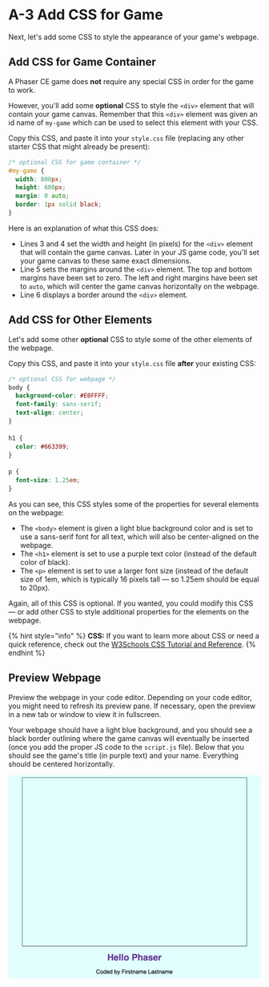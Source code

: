# A-3 Add CSS for Game

Next, let's add some CSS to style the appearance of your game's webpage.

## Add CSS for Game Container

A Phaser CE game does **not** require any special CSS in order for the game to work.

However, you'll add some **optional** CSS to style the `<div>` element that will contain your game canvas. Remember that this `<div>` element was given an id name of `my-game` which can be used to select this element with your CSS.

Copy this CSS, and paste it into your `style.css` file \(replacing any other starter CSS that might already be present\):

```css
/* optional CSS for game container */
#my-game {
  width: 800px;
  height: 600px;
  margin: 0 auto;
  border: 1px solid black;
}
```

Here is an explanation of what this CSS does:

* Lines 3 and 4 set the width and height \(in pixels\) for the `<div>` element that will contain the game canvas.  Later in your JS game code, you'll set your game canvas to these same exact dimensions.
* Line 5 sets the margins around the `<div>` element. The top and bottom margins have been set to zero. The left and right margins have been set to `auto`, which will center the game canvas horizontally on the webpage.
* Line 6 displays a border around the `<div>` element.

## Add CSS for Other Elements

Let's add some other **optional** CSS to style some of the other elements of the webpage.

Copy this CSS, and paste it into your `style.css` file **after** your existing CSS:

```css
/* optional CSS for webpage */
body {
  background-color: #E0FFFF;
  font-family: sans-serif;
  text-align: center;
}

h1 {
  color: #663399;
}

p {
  font-size: 1.25em;
}
```

As you can see, this CSS styles some of the properties for several elements on the webpage:

* The `<body>` element is given a light blue background color and is set to use a sans-serif font for all text, which will also be center-aligned on the webpage.
* The `<h1>` element is set to use a purple text color \(instead of the default color of black\).
* The `<p>` element is set to use a larger font size \(instead of the default size of 1em, which is typically 16 pixels tall — so 1.25em should be equal to 20px\).

Again, all of this CSS is optional. If you wanted, you could modify this CSS — or add other CSS to style additional properties for the elements on the webpage.

{% hint style="info" %}
**CSS:**  If you want to learn more about CSS or need a quick reference, check out the [W3Schools CSS Tutorial and Reference](https://www.w3schools.com/css/default.asp).
{% endhint %}

## Preview Webpage

Preview the webpage in your code editor. Depending on your code editor, you might need to refresh its preview pane. If necessary, open the preview in a new tab or window to view it in fullscreen.

Your webpage should have a light blue background, and you should see a black border outlining where the game canvas will eventually be inserted \(once you add the proper JS code to the `script.js` file\). Below that you should see the game's title \(in purple text\) and your name. Everything should be centered horizontally.

![](../../.gitbook/assets/hello-phaser-css-preview.jpg)

